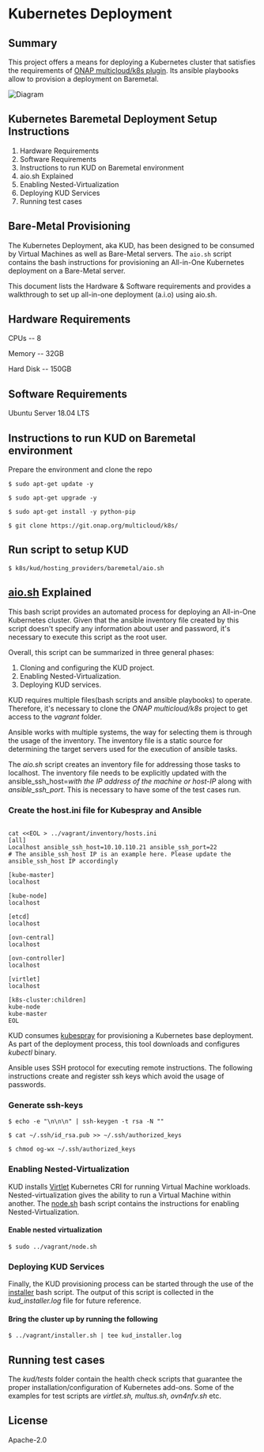 # Kubernetes Deployment

## Summary

This project offers a means for deploying a Kubernetes cluster
that satisfies the requirements of [ONAP multicloud/k8s plugin][1]. Its
ansible playbooks allow to provision a deployment on Baremetal.

![Diagram](../../../docs/img/installer_workflow.png)

## Kubernetes Baremetal Deployment Setup Instructions

1. Hardware Requirements
1. Software Requirements
1. Instructions to run KUD on Baremetal environment
1. aio.sh Explained
1. Enabling Nested-Virtualization
1. Deploying KUD Services
1. Running test cases

## Bare-Metal Provisioning

The Kubernetes Deployment, aka KUD, has been designed to be consumed by Virtual Machines as well as Bare-Metal servers. The `aio.sh` script contains the bash instructions for provisioning an All-in-One Kubernetes deployment on a Bare-Metal server.

This document lists the Hardware & Software requirements and provides a walkthrough to set up all-in-one deployment (a.i.o) using aio.sh.

## Hardware Requirements
CPUs -- 8

Memory -- 32GB

Hard Disk -- 150GB

## Software Requirements
Ubuntu Server 18.04 LTS

## Instructions to run KUD on Baremetal environment
Prepare the environment and clone the repo

`$ sudo apt-get update -y`

`$ sudo apt-get upgrade -y`

`$ sudo apt-get install -y python-pip`

`$ git clone https://git.onap.org/multicloud/k8s/`

## Run script to setup KUD

`$ k8s/kud/hosting_providers/baremetal/aio.sh`

## [aio.sh](aio.sh) Explained
This bash script provides an automated process for deploying an All-in-One Kubernetes cluster. Given that the ansible inventory file created by this script doesn't specify any information about user and password, it's necessary to execute this script as the root user.

Overall, this script can be summarized in three general phases:

1. Cloning and configuring the KUD project.
1. Enabling Nested-Virtualization.
1. Deploying KUD services.

KUD requires multiple files(bash scripts and ansible playbooks) to operate. Therefore, it's necessary to clone the *ONAP multicloud/k8s* project to get access to the *vagrant* folder.

Ansible works with multiple systems, the way for selecting them is through the usage of the inventory. The inventory file is a static source for determining the target servers used for the execution of ansible tasks.

The *aio.sh* script creates an inventory file for addressing those tasks to localhost. The inventory file needs to be explicitly updated with the ansible_ssh_host=*with the IP address of the machine or host-IP* along with *ansible_ssh_port*. This is necessary to have some of the test cases run.

### Create the host.ini file for Kubespray and Ansible
```

cat <<EOL > ../vagrant/inventory/hosts.ini
[all]
Localhost ansible_ssh_host=10.10.110.21 ansible_ssh_port=22
# The ansible_ssh_host IP is an example here. Please update the ansible_ssh_host IP accordingly

[kube-master]
localhost

[kube-node]
localhost

[etcd]
localhost

[ovn-central]
localhost

[ovn-controller]
localhost

[virtlet]
localhost

[k8s-cluster:children]
kube-node
kube-master
EOL

```

KUD consumes [kubespray](https://github.com/kubernetes-sigs/kubespray) for provisioning a Kubernetes base deployment. As part of the deployment process, this tool downloads and configures *kubectl* binary.

Ansible uses SSH protocol for executing remote instructions. The following instructions create and register ssh keys which avoid the usage of passwords.

### Generate ssh-keys
`$ echo -e "\n\n\n" | ssh-keygen -t rsa -N ""`

`$ cat ~/.ssh/id_rsa.pub >> ~/.ssh/authorized_keys`

`$ chmod og-wx ~/.ssh/authorized_keys`

### Enabling Nested-Virtualization
KUD installs [Virtlet](https://github.com/Mirantis/virtlet) Kubernetes CRI for running Virtual Machine workloads. Nested-virtualization gives the ability to run a Virtual Machine within another. The [node.sh](../vagrant/node.sh) bash script contains the instructions for enabling Nested-Virtualization.

#### Enable nested virtualization
`$ sudo ../vagrant/node.sh`

### Deploying KUD Services
Finally, the KUD provisioning process can be started through the use of the [installer](../vagrant/installer.sh) bash script. The output of this script is collected in the *kud_installer.log* file for future reference.

#### Bring the cluster up by running the following
`$ ../vagrant/installer.sh | tee kud_installer.log`

## Running test cases
The *kud/tests* folder contain the health check scripts that guarantee the proper installation/configuration of Kubernetes add-ons. Some of the examples for test scripts are *virtlet.sh, multus.sh, ovn4nfv.sh* etc.

## License

Apache-2.0

[1]: https://git.onap.org/multicloud/k8s

